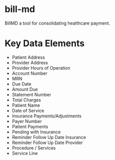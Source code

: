 # bill-md
BillMD a tool for consolidating healthcare payment.

# Key Data Elements
- Patient Address
- Provider Address
- Provider Hours of Operation
- Account Number
- MRN
- Due Date
- Amount Due
- Statement Number
- Total Charges
- Patient Name
- Date of Service
- Insurance Payments/Adjustments
- Payer Number
- Patient Payments
- Pending with Insurance
- Reminder Follow Up Date Insurance
- Reminder Follow Up Date Provider
- Procedure / Services
- Service Line

